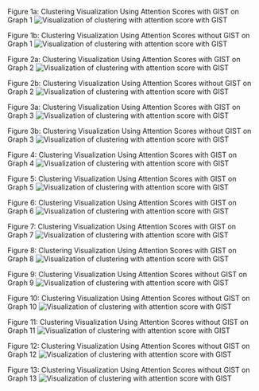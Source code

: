
Figure 1a: Clustering Visualization Using Attention Scores with GIST on Graph 1
![Visualization of clustering with attention score with GIST](./1a.png)

Figure 1b: Clustering Visualization Using Attention Scores without GIST on Graph 1
![Visualization of clustering with attention score with GIST](./1b.png)

Figure 2a: Clustering Visualization Using Attention Scores with GIST on Graph 2
![Visualization of clustering with attention score with GIST](./2a.png)

Figure 2b: Clustering Visualization Using Attention Scores without GIST on Graph 2
![Visualization of clustering with attention score with GIST](./2b.png)

Figure 3a: Clustering Visualization Using Attention Scores with GIST on Graph 3
![Visualization of clustering with attention score with GIST](./1a.png)

Figure 3b: Clustering Visualization Using Attention Scores without GIST on Graph 3
![Visualization of clustering with attention score with GIST](./1b.png)

Figure 4: Clustering Visualization Using Attention Scores with GIST on Graph 4
![Visualization of clustering with attention score with GIST](./bias1.png)

Figure 5: Clustering Visualization Using Attention Scores with GIST on Graph 5
![Visualization of clustering with attention score with GIST](./bias2.png)

Figure 6: Clustering Visualization Using Attention Scores with GIST on Graph 6
![Visualization of clustering with attention score with GIST](./bias3.png)

Figure 7: Clustering Visualization Using Attention Scores with GIST on Graph 7
![Visualization of clustering with attention score with GIST](./bias4.png)

Figure 8: Clustering Visualization Using Attention Scores with GIST on Graph 8
![Visualization of clustering with attention score with GIST](./bias5.png)

Figure 9: Clustering Visualization Using Attention Scores without GIST on Graph 9
![Visualization of clustering with attention score with GIST](./nobias1.png)

Figure 10: Clustering Visualization Using Attention Scores without GIST on Graph 10
![Visualization of clustering with attention score with GIST](./nobias2.png)

Figure 11: Clustering Visualization Using Attention Scores without GIST on Graph 11
![Visualization of clustering with attention score with GIST](./nobias3.png)

Figure 12: Clustering Visualization Using Attention Scores without GIST on Graph 12
![Visualization of clustering with attention score with GIST](./nobias4.png)

Figure 13: Clustering Visualization Using Attention Scores without GIST on Graph 13
![Visualization of clustering with attention score with GIST](./nobias5.png)